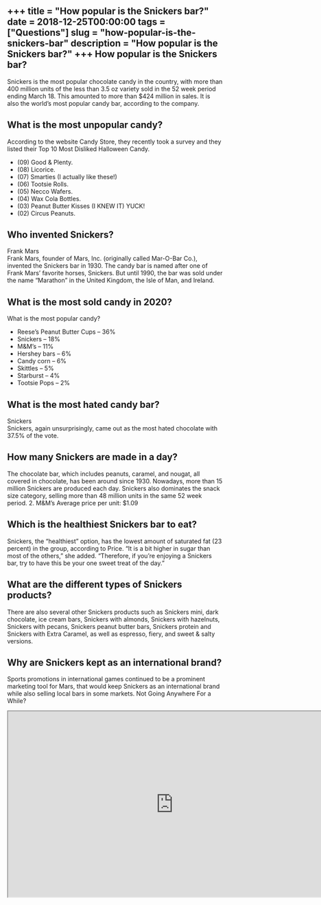 +++
title = "How popular is the Snickers bar?"
date = 2018-12-25T00:00:00
tags = ["Questions"]
slug = "how-popular-is-the-snickers-bar"
description = "How popular is the Snickers bar?"
+++
How popular is the Snickers bar?
--------------------------------

Snickers is the most popular chocolate candy in the country, with more than 400 million units of the less than 3.5 oz variety sold in the 52 week period ending March 18. This amounted to more than $424 million in sales. It is also the world’s most popular candy bar, according to the company.

What is the most unpopular candy?
---------------------------------

According to the website Candy Store, they recently took a survey and they listed their Top 10 Most Disliked Halloween Candy.

- (09) Good &amp; Plenty.
- (08) Licorice.
- (07) Smarties (I actually like these!)
- (06) Tootsie Rolls.
- (05) Necco Wafers.
- (04) Wax Cola Bottles.
- (03) Peanut Butter Kisses (I KNEW IT) YUCK!
- (02) Circus Peanuts.

Who invented Snickers?
----------------------

Frank Mars  
Frank Mars, founder of Mars, Inc. (originally called Mar-O-Bar Co.), invented the Snickers bar in 1930. The candy bar is named after one of Frank Mars’ favorite horses, Snickers. But until 1990, the bar was sold under the name “Marathon” in the United Kingdom, the Isle of Man, and Ireland.

What is the most sold candy in 2020?
------------------------------------

What is the most popular candy?

- Reese’s Peanut Butter Cups – 36%
- Snickers – 18%
- M&amp;M’s – 11%
- Hershey bars – 6%
- Candy corn – 6%
- Skittles – 5%
- Starburst – 4%
- Tootsie Pops – 2%

What is the most hated candy bar?
---------------------------------

Snickers  
Snickers, again unsurprisingly, came out as the most hated chocolate with 37.5% of the vote.

How many Snickers are made in a day?
------------------------------------

The chocolate bar, which includes peanuts, caramel, and nougat, all covered in chocolate, has been around since 1930. Nowadays, more than 15 million Snickers are produced each day. Snickers also dominates the snack size category, selling more than 48 million units in the same 52 week period. 2. M&amp;M’s Average price per unit: $1.09

Which is the healthiest Snickers bar to eat?
--------------------------------------------

Snickers, the “healthiest” option, has the lowest amount of saturated fat (23 percent) in the group, according to Price. “It is a bit higher in sugar than most of the others,” she added. “Therefore, if you’re enjoying a Snickers bar, try to have this be your one sweet treat of the day.”

What are the different types of Snickers products?
--------------------------------------------------

There are also several other Snickers products such as Snickers mini, dark chocolate, ice cream bars, Snickers with almonds, Snickers with hazelnuts, Snickers with pecans, Snickers peanut butter bars, Snickers protein and Snickers with Extra Caramel, as well as espresso, fiery, and sweet &amp; salty versions.

Why are Snickers kept as an international brand?
------------------------------------------------

Sports promotions in international games continued to be a prominent marketing tool for Mars, that would keep Snickers as an international brand while also selling local bars in some markets. Not Going Anywhere For a While?

<iframe allow="accelerometer; autoplay; clipboard-write; encrypted-media; gyroscope; picture-in-picture" allowfullscreen="" class="__youtube_prefs__  epyt-is-override  no-lazyload" data-no-lazy="1" data-origheight="433" data-origwidth="770" data-skipgform_ajax_framebjll="" height="433" id="_ytid_47277" loading="lazy" src="https://www.youtube.com/embed/c0ZL4aT6V4M?enablejsapi=1&autoplay=0&cc_load_policy=0&cc_lang_pref=&iv_load_policy=1&loop=0&modestbranding=0&rel=1&fs=1&playsinline=0&autohide=2&theme=dark&color=red&controls=1&" title="YouTube player" width="770"></iframe>